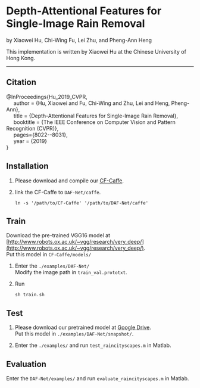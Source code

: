 # Depth-Attentional Features for Single-Image Rain Removal

by Xiaowei Hu, Chi-Wing Fu, Lei Zhu, and Pheng-Ann Heng

This implementation is written by Xiaowei Hu at the Chinese University of Hong Kong.

***

## Citation

@InProceedings{Hu_2019_CVPR,      
&nbsp;&nbsp;&nbsp;&nbsp;  author = {Hu, Xiaowei and Fu, Chi-Wing and Zhu, Lei and Heng, Pheng-Ann},      
&nbsp;&nbsp;&nbsp;&nbsp;  title = {Depth-Attentional Features for Single-Image Rain Removal},      
&nbsp;&nbsp;&nbsp;&nbsp;  booktitle = {The IEEE Conference on Computer Vision and Pattern Recognition (CVPR)},      
&nbsp;&nbsp;&nbsp;&nbsp;  pages={8022--8031},      
&nbsp;&nbsp;&nbsp;&nbsp;  year = {2019}      
}
        
## Installation

1. Please download and compile our [CF-Caffe](https://github.com/xw-hu/CF-Caffe).

2. link the CF-Caffe to `DAF-Net/caffe`.

    ```shell
    ln -s '/path/to/CF-Caffe' '/path/to/DAF-Net/caffe'
    ```
  
## Train

Download the pre-trained VGG16 model at [http://www.robots.ox.ac.uk/~vgg/research/very_deep/](http://www.robots.ox.ac.uk/~vgg/research/very_deep/).   
   Put this model in `CF-Caffe/models/`

1. Enter the `./examples/DAF-Net/`   
   Modify the image path in `train_val.prototxt`.

2. Run   
   ```shell
   sh train.sh
   ```


## Test   
1. Please download our pretrained model at [Google Drive](https://drive.google.com/open?id=1Tmo2GU6KXwKoGlY_Epy5cae9dApk5AdL).   
   Put this model in `./examples/DAF-Net/snapshot/`.

2. Enter the `./examples/` and run `test_raincityscapes.m` in Matlab. 



## Evaluation
 
Enter the `DAF-Net/examples/` and run `evaluate_raincityscapes.m` in Matlab. 

